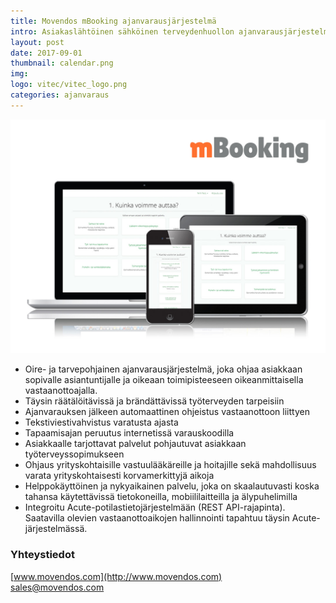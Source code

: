 ```yaml
---
title: Movendos mBooking ajanvarausjärjestelmä
intro: Asiakaslähtöinen sähköinen terveydenhuollon ajanvarausjärjestelmä 
layout: post
date: 2017-09-01
thumbnail: calendar.png
img: 
logo: vitec/vitec_logo.png
categories: ajanvaraus
---
```


![mBooking image](/portfolio/movendos/movendos_mBooking_displays_rev3.jpg)

- Oire- ja tarvepohjainen ajanvarausjärjestelmä, joka ohjaa asiakkaan sopivalle asiantuntijalle ja oikeaan toimipisteeseen oikeanmittaisella vastaanottoajalla.
- Täysin räätälöitävissä ja brändättävissä työterveyden tarpeisiin
- Ajanvarauksen jälkeen automaattinen ohjeistus vastaanottoon liittyen 
- Tekstiviestivahvistus varatusta ajasta
- Tapaamisajan peruutus internetissä varauskoodilla
- Asiakkaalle tarjottavat palvelut pohjautuvat asiakkaan työterveyssopimukseen
- Ohjaus yrityskohtaisille vastuulääkäreille ja hoitajille sekä mahdollisuus varata yrityskohtaisesti korvamerkittyjä aikoja
- Helppokäyttöinen ja nykyaikainen palvelu, joka on skaalautuvasti koska tahansa käytettävissä tietokoneilla, mobiililaitteilla ja älypuhelimilla
- Integroitu Acute-potilastietojärjestelmään (REST API-rajapinta). Saatavilla olevien vastaanottoaikojen hallinnointi tapahtuu täysin Acute-järjestelmässä. 

### Yhteystiedot

[www.movendos.com](http://www.movendos.com)  
[sales@movendos.com](mailto://sales@movendos.com)

<a href="https://www.linkedin.com/company/movendos"><i class="fa fa-linkedin"></i></a> 
<a href="https://twitter.com/movendos"><i class="fa fa-twitter"></i></a>  

